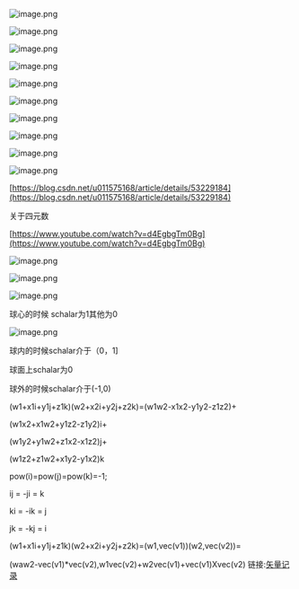 ![image.png](https://bbs-img.huaweicloud.com/blogs/img/1554120888479319.png "1554120888479319.png")

![image.png](https://bbs-img.huaweicloud.com/blogs/img/1554121033488414.png "1554121033488414.png")

![image.png](https://bbs-img.huaweicloud.com/blogs/img/1554121047189383.png "1554121047189383.png")

![image.png](https://bbs-img.huaweicloud.com/blogs/img/1554121144409311.png "1554121144409311.png")

![image.png](https://bbs-img.huaweicloud.com/blogs/img/1554121170690707.png "1554121170690707.png")

![image.png](https://bbs-img.huaweicloud.com/blogs/img/1554121318571788.png "1554121318571788.png")

![image.png](https://bbs-img.huaweicloud.com/blogs/img/1554121424779175.png "1554121424779175.png")

![image.png](https://bbs-img.huaweicloud.com/blogs/img/1554121567235830.png "1554121567235830.png")

![image.png](https://bbs-img.huaweicloud.com/blogs/img/1554121578398151.png "1554121578398151.png")

![image.png](https://bbs-img.huaweicloud.com/blogs/img/1554121589208035.png "1554121589208035.png")

[https://blog.csdn.net/u011575168/article/details/53229184](https://blog.csdn.net/u011575168/article/details/53229184)

关于四元数

[https://www.youtube.com/watch?v=d4EgbgTm0Bg](https://www.youtube.com/watch?v=d4EgbgTm0Bg)

![image.png](https://bbs-img.huaweicloud.com/blogs/img/1554170886439979.png "1554170886439979.png")

![image.png](https://bbs-img.huaweicloud.com/blogs/img/1554170056682004.png "1554170056682004.png")

![image.png](https://bbs-img.huaweicloud.com/blogs/img/1554170078545455.png "1554170078545455.png")

球心的时候 schalar为1其他为0

![image.png](https://bbs-img.huaweicloud.com/blogs/img/1554169966420342.png "1554169966420342.png")

球内的时候schalar介于（0，1\]

球面上schalar为0

球外的时候schalar介于(-1,0)

(w1+x1i+y1j+z1k)(w2+x2i+y2j+z2k)=(w1w2-x1x2-y1y2-z1z2)+

(w1x2+x1w2+y1z2-z1y2)i+  

(w1y2+y1w2+z1x2-x1z2)j+

(w1z2+z1w2+x1y2-y1x2)k

pow(i)=pow(j)=pow(k)=-1;

ij = -ji = k

ki = -ik = j

jk = -kj = i

(w1+x1i+y1j+z1k)(w2+x2i+y2j+z2k)=(w1,vec(v1))(w2,vec(v2))=

(waw2-vec(v1)\*vec(v2),w1vec(v2)+w2vec(v1)+vec(v1)Xvec(v2)
链接:[矢量记录](https://bbs.huaweicloud.com/blogs/b23ccd86547911e9bd5a7ca23e93a891)